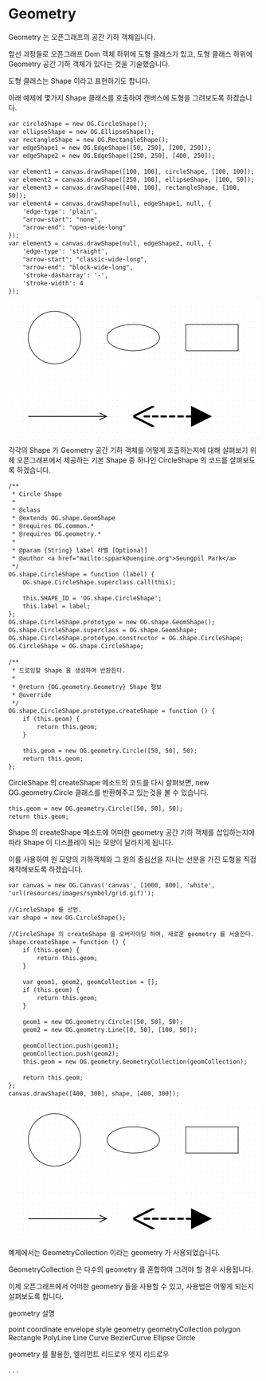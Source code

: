 Geometry
========

Geometry 는 오픈그래프의 공간 기하 객체입니다.

앞선 과정들로 오픈그래프 Dom 객체 하위에 도형 클래스가 있고, 도형 클래스 하위에 Geometry 공간 기하 객체가 있다는 것을 기술했습니다.

도형 클래스는 Shape 이라고 표현하기도 합니다.

아래 예제에 몇가지 Shape 클래스를 호출하여 캔버스에 도형을 그려보도록 하겠습니다.

```
var circleShape = new OG.CircleShape();
var ellipseShape = new OG.EllipseShape();
var rectangleShape = new OG.RectangleShape();
var edgeShape1 = new OG.EdgeShape([50, 250], [200, 250]);
var edgeShape2 = new OG.EdgeShape([250, 250], [400, 250]);

var element1 = canvas.drawShape([100, 100], circleShape, [100, 100]);
var element2 = canvas.drawShape([250, 100], ellipseShape, [100, 50]);
var element3 = canvas.drawShape([400, 100], rectangleShape, [100, 50]);
var element4 = canvas.drawShape(null, edgeShape1, null, {
    'edge-type': 'plain',
    "arrow-start": "none",
    "arrow-end": "open-wide-long"
});
var element5 = canvas.drawShape(null, edgeShape2, null, {
    'edge-type': 'straight',
    "arrow-start": "classic-wide-long",
    "arrow-end": "block-wide-long",
    'stroke-dasharray': '-',
    'stroke-width': 4
});

```

![](images/geometry/geometry-1.png)

각각의 Shape 가 Geometry 공간 기하 객체를 어떻게 호출하는지에 대해 살펴보기 위헤 오픈그래프에서 제공하는 기본 Shape 중 하나인  CircleShape 의 코드를 살펴보도록 하겠습니다.

```
/**
 * Circle Shape
 *
 * @class
 * @extends OG.shape.GeomShape
 * @requires OG.common.*
 * @requires OG.geometry.*
 *
 * @param {String} label 라벨 [Optional]
 * @author <a href="mailto:sppark@uengine.org">Seungpil Park</a>
 */
OG.shape.CircleShape = function (label) {
	OG.shape.CircleShape.superclass.call(this);

	this.SHAPE_ID = 'OG.shape.CircleShape';
	this.label = label;
};
OG.shape.CircleShape.prototype = new OG.shape.GeomShape();
OG.shape.CircleShape.superclass = OG.shape.GeomShape;
OG.shape.CircleShape.prototype.constructor = OG.shape.CircleShape;
OG.CircleShape = OG.shape.CircleShape;

/**
 * 드로잉할 Shape 을 생성하여 반환한다.
 *
 * @return {OG.geometry.Geometry} Shape 정보
 * @override
 */
OG.shape.CircleShape.prototype.createShape = function () {
	if (this.geom) {
		return this.geom;
	}

	this.geom = new OG.geometry.Circle([50, 50], 50);
	return this.geom;
};
```

CircleShape 의 createShape 메소드의 코드를 다시 살펴보면, new OG.geometry.Circle 클래스를 반환해주고 있는것을 볼 수 있습니다.
 
```
this.geom = new OG.geometry.Circle([50, 50], 50);
return this.geom;
```

Shape 의 createShape 메소드에 어떠한 geometry 공간 기하 객체를 삽입하는지에 따라 Shape 이 디스플레이 되는 모양이 달라지게 됩니다.
 
이를 사용하여 원 모양의 기하객체와 그 원의 중심선을 지나는 선분을 가진 도형을 직접 제작해보도록 하겠습니다.

```
var canvas = new OG.Canvas('canvas', [1000, 800], 'white', 'url(resources/images/symbol/grid.gif)');

//CircleShape 를 선언.
var shape = new OG.CircleShape();

//CircleShape 의 createShape 을 오버라이딩 하여, 새로운 geometry 를 서술한다.
shape.createShape = function () {
    if (this.geom) {
        return this.geom;
    }

    var geom1, geom2, geomCollection = [];
    if (this.geom) {
        return this.geom;
    }

    geom1 = new OG.geometry.Circle([50, 50], 50);
    geom2 = new OG.geometry.Line([0, 50], [100, 50]);

    geomCollection.push(geom1);
    geomCollection.push(geom2);
    this.geom = new OG.geometry.GeometryCollection(geomCollection);

    return this.geom;
};
canvas.drawShape([400, 300], shape, [400, 300]);
```

![](images/geometry/geometry-1.png)

예제에서는 GeometryCollection 이라는 geometry 가 사용되었습니다.
 
GeometryCollection 은 다수의 geometry 를 혼합하여 그려야 할 경우 사용됩니다.

이제 오픈그래프에서 어떠한 geometry 들을 사용할 수 있고, 사용법은 어떻게 되는지 살펴보도록 합니다. 
 





geometry 설명

point
coordinate
envelope
style
geometry
geometryCollection
polygon
Rectangle
PolyLine
Line
Curve
BezierCurve
Ellipse
Circle

geometry 를 활용한,
엘리먼트 리드로우
엣지 리드로우




.
.
.
